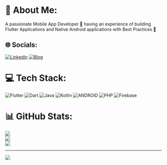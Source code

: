# 💫 About Me:
A passionate Mobile App Developer 📱 having an experience of building Flutter Applications and Native Android applications with Best Practices 🚀<br>


## 🌐 Socials:
[![LinkedIn](https://img.shields.io/badge/LinkedIn-%230077B5.svg?logo=linkedin&logoColor=white)](https://in.linkedin.com/in/raju-muliyashiya-020472191) [![Blog](https://img.shields.io/badge/Blogs-orange?logo=Blogger&logoColor=white)](https://devblog.link/) 

# 💻 Tech Stack:
![Flutter](https://img.shields.io/badge/Flutter-%2302569B.svg?style=for-the-badge&logo=Flutter&logoColor=white) ![Dart](https://img.shields.io/badge/dart-%230175C2.svg?style=for-the-badge&logo=dart&logoColor=white) ![Java](https://img.shields.io/badge/java-%23ED8B00.svg?style=for-the-badge&logo=java&logoColor=white) ![Kotlin](https://img.shields.io/badge/kotlin-%230095D5.svg?style=for-the-badge&logo=kotlin&logoColor=white) 
![ANDROID](https://img.shields.io/badge/android-%2320232a.svg?style=for-the-badge&logo=android&logoColor=%a4c639) ![PHP](https://img.shields.io/badge/php-%23777BB4.svg?style=for-the-badge&logo=php&logoColor=white) ![Firebase](https://img.shields.io/badge/firebase-%23039BE5.svg?style=for-the-badge&logo=firebase) 

# 📊 GitHub Stats:
![](https://github-readme-stats.vercel.app/api?username=raju8000&theme=default&hide_border=true&include_all_commits=true&count_private=true)<br/>
![](https://github-readme-streak-stats.herokuapp.com/?user=raju8000&theme=default&hide_border=true)<br/>
![](https://github-readme-stats.vercel.app/api/top-langs/?username=raju8000&theme=default&hide_border=true&include_all_commits=true&count_private=true&layout=compact)

---
[![](https://visitcount.itsvg.in/api?id=raju8000&icon=6&color=11)]()

<!-- Proudly created with GPRM ( https://gprm.itsvg.in ) -->
